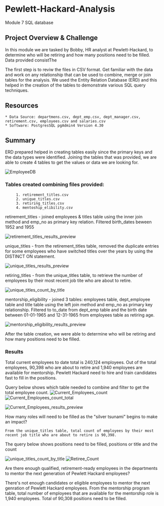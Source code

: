 # Pewlett-Hackard-Analysis
Module 7 SQL database


## Project Overview & Challenge
In this module we are tasked by Bobby, HR analyst at Pewlett-Hackard, to determine  who will be retiring and how many positions need to be filled. Data provided consistThe 

The first step is to reviw the files in CSV format. Get familiar with the data and work on any relationship that can be used to combine, merge or join tables for the analysis. We used the Entity Relation Database (ERD) and this helped in the creation of the tables to demonstrate various SQL query techniques.


## Resources
    * Data Source: departmens.csv, dept_emp.csv, dept_manager.csv, retirement.csv, employees.csv and salaries.csv
    * Software: PostgresSQL pgAdmin4 Version 4.30

## Summary 
ERD prepared helped in creating tables easily since the primary keys and the data types were identified. Joining the tables that was provided, we are able to create 4 tables to get the values or data we are looking for.

![EmployeeDB](https://user-images.githubusercontent.com/80075982/116642563-0bfd5280-a924-11eb-846b-ba5b98016013.png)

### Tables created combining files provided:
    
         1. retirement_titles.csv
         2. unique_titles.csv
         3. retiring_titles.csv
         4. mentoship_elibility.csv

retirement_titles
    - joined employees & titles table using the inner join method and emp_no as primary key relation. Filtered birth_dates beween 1952 and 1955

![retirement_titles_results_preview](https://user-images.githubusercontent.com/80075982/116724217-3a674600-a995-11eb-9aad-fa74d04817cd.png)

unique_titles
    - from the retirement_titles table, removed the duplicate entries for some employees who have switched titles over the years by using the DISTINCT ON statement.    

![unique_titles_results_preview](https://user-images.githubusercontent.com/80075982/116724230-3f2bfa00-a995-11eb-9113-ee75afac557a.png)
 

retiring_titles
    - from the unique_titles table, to retrieve the number of employees by their most recent job tite who are about to retire.


![unique_titles_count_by_title](https://user-images.githubusercontent.com/80075982/116642365-87123900-a923-11eb-906f-aa77f56bc388.png)

mentorship_eligibility
    - joined 3 tables: employees table,  dept_employee table and title table using the left join method and emp_no as primary key relationship. Filtered to to_date from dept_emp table and the birth date between 01-01-1965 and 12-31-1965 from employees table as retiring age.

![mentorship_eligibility_results_preview](https://user-images.githubusercontent.com/80075982/116724253-46eb9e80-a995-11eb-852b-85019ce0d269.png)

After the table creation, we were able to determine who will be retiring and how many positions need to be filled.

### Results
Total current employees to date total is 240,124 employees. Out of the total employees, 90,398 who are about to retire and 1,940 employees are available for mentorship. Pewlett Hackard need to hire and train candidates fast to fill in the positions.

Query below shows which table needed to combine and filter to get the total employee count.
![Current_Employees_count](https://user-images.githubusercontent.com/80075982/116642861-9b0a6a80-a924-11eb-829b-0329e574db89.png)
![Current_Employees_count_total](https://user-images.githubusercontent.com/80075982/116727378-54a32300-a999-11eb-8ce1-1cd1157bd8e7.png)

![Current_Employees_results_preview](https://user-images.githubusercontent.com/80075982/116725526-d9d90880-a996-11eb-9cf6-abebbce5aa58.png)


How many roles will need to be filled as the "silver tsunami" begins to make an impact?
   
    From the unique_titles table, total count of employees by their most recent job title who are about to retire is 90,398.

The query below shows positions need to be filled, positions or title and the count

![unique_titles_count_by_title](https://user-images.githubusercontent.com/80075982/116642365-87123900-a923-11eb-906f-aa77f56bc388.png)
![Retiree_Count](https://user-images.githubusercontent.com/80075982/116727381-566ce680-a999-11eb-8acf-a4472d4186a0.png)


Are there enough qualified, retirement-ready employees in the departments to mentor the next generation of Pewlett Hackard employees?
    
There's not enough candidates or eligible employees to mentor the next genration of Pewlett Hackard employees. 
From the mentorship program table, total number of employees that are available for the mentorship role is 1,940 employees. Total of 90,308 positions need to be filled.



   










